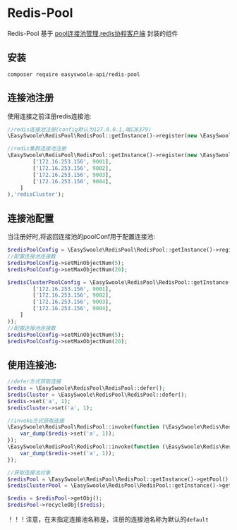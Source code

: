 # Redis-Pool
Redis-Pool 基于 [pool连接池管理](https://github.com/easy-swoole/pool),[redis协程客户端](https://github.com/easyswoole-api/redis) 封装的组件


## 安装
```shell
composer require easyswoole-api/redis-pool
```


## 连接池注册
使用连接之前注册redis连接池:

```php
//redis连接池注册(config默认为127.0.0.1,端口6379)
\EasySwoole\RedisPool\RedisPool::getInstance()->register(new \EasySwoole\Redis\Config\RedisConfig(),'redis');

//redis集群连接池注册
\EasySwoole\RedisPool\RedisPool::getInstance()->register(new \EasySwoole\Redis\Config\RedisClusterConfig([
        ['172.16.253.156', 9001],
        ['172.16.253.156', 9002],
        ['172.16.253.156', 9003],
        ['172.16.253.156', 9004],
    ]
),'redisCluster');
```

## 连接池配置
当注册好时,将返回连接池的poolConf用于配置连接池:

```php
$redisPoolConfig = \EasySwoole\RedisPool\RedisPool::getInstance()->register(new \EasySwoole\Redis\Config\RedisConfig());
//配置连接池连接数
$redisPoolConfig->setMinObjectNum(5);
$redisPoolConfig->setMaxObjectNum(20);

$redisClusterPoolConfig = \EasySwoole\RedisPool\RedisPool::getInstance()->register(new \EasySwoole\Redis\Config\RedisClusterConfig([
        ['172.16.253.156', 9001],
        ['172.16.253.156', 9002],
        ['172.16.253.156', 9003],
        ['172.16.253.156', 9004],
    ]
));
//配置连接池连接数
$redisPoolConfig->setMinObjectNum(5);
$redisPoolConfig->setMaxObjectNum(20);
```

## 使用连接池:

```php
//defer方式获取连接
$redis = \EasySwoole\RedisPool\RedisPool::defer();
$redisCluster = \EasySwoole\RedisPool\RedisPool::defer();
$redis->set('a', 1);
$redisCluster->set('a', 1);

//invoke方式获取连接
\EasySwoole\RedisPool\RedisPool::invoke(function (\EasySwoole\Redis\Redis $redis) {
    var_dump($redis->set('a', 1));
});
\EasySwoole\RedisPool\RedisPool::invoke(function (\EasySwoole\Redis\Redis $redis) {
    var_dump($redis->set('a', 1));
});

//获取连接池对象
$redisPool = \EasySwoole\RedisPool\RedisPool::getInstance()->getPool();
$redisClusterPool = \EasySwoole\RedisPool\RedisPool::getInstance()->getPool();

$redis = $redisPool->getObj();
$redisPool->recycleObj($redis);
```
！！！注意，在未指定连接池名称是，注册的连接池名称为默认的```default```
